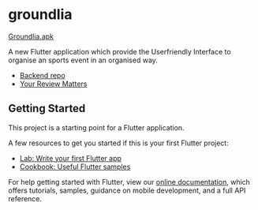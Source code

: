 # groundlia
[Groundlia.apk](https://github.com/utkarshgarg123/Groundlia/blob/master/Apk/finalapk.apk)

A new Flutter application which provide the Userfriendly Interface to organise an sports event in an organised way.
- [Backend repo](https://github.com/cosmoimai/Groundlia-backend)
- [Your Review Matters](https://forms.gle/ndQYyVSoC3GtMdJL9)

## Getting Started

This project is a starting point for a Flutter application.

A few resources to get you started if this is your first Flutter project:

- [Lab: Write your first Flutter app](https://flutter.dev/docs/get-started/codelab)
- [Cookbook: Useful Flutter samples](https://flutter.dev/docs/cookbook)

For help getting started with Flutter, view our
[online documentation](https://flutter.dev/docs), which offers tutorials,
samples, guidance on mobile development, and a full API reference.
